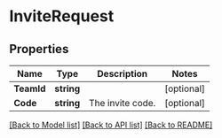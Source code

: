 # InviteRequest

## Properties

Name | Type | Description | Notes
------------ | ------------- | ------------- | -------------
**TeamId** | **string** |  | [optional] 
**Code** | **string** | The invite code. | [optional] 

[[Back to Model list]](../README.md#documentation-for-models) [[Back to API list]](../README.md#documentation-for-api-endpoints) [[Back to README]](../README.md)


